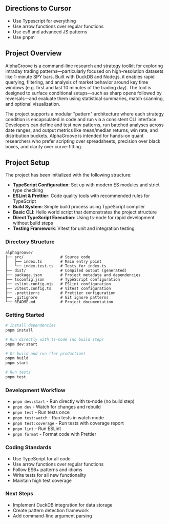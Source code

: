 ## Directions to Cursor

- Use Typescript for everything
- Use arrow functions over regular functions
- Use es6 and advanced JS patterns
- Use pnpm

## Project Overview

AlphaGroove is a command-line research and strategy toolkit for exploring intraday trading
patterns—particularly focused on high-resolution datasets like 1-minute SPY bars. Built with DuckDB
and Node.js, it enables rapid querying, filtering, and analysis of market behavior around key time
windows (e.g. first and last 10 minutes of the trading day). The tool is designed to surface
conditional setups—such as sharp opens followed by reversals—and evaluate them using statistical
summaries, match scanning, and optional visualization.

The project supports a modular "pattern" architecture where each strategy condition is encapsulated
in code and run via a consistent CLI interface. Developers can define and test new patterns, run
batched analyses across date ranges, and output metrics like mean/median returns, win rate, and
distribution buckets. AlphaGroove is intended for hands-on quant researchers who prefer scripting
over spreadsheets, precision over black boxes, and clarity over curve-fitting.

## Project Setup

The project has been initialized with the following structure:

- **TypeScript Configuration**: Set up with modern ES modules and strict type checking
- **ESLint & Prettier**: Code quality tools with recommended rules for TypeScript
- **Build System**: Simple build process using TypeScript compiler
- **Basic CLI**: Hello world script that demonstrates the project structure
- **Direct TypeScript Execution**: Using ts-node for rapid development without build steps
- **Testing Framework**: Vitest for unit and integration testing

### Directory Structure

```
alphagroove/
├── src/                # Source code
│   ├── index.ts        # Main entry point
│   └── index.test.ts   # Tests for index.ts
├── dist/               # Compiled output (generated)
├── package.json        # Project metadata and dependencies
├── tsconfig.json       # TypeScript configuration
├── eslint.config.mjs   # ESLint configuration
├── vitest.config.ts    # Vitest configuration
├── .prettierrc         # Prettier configuration
├── .gitignore          # Git ignore patterns
└── README.md           # Project documentation
```

### Getting Started

```bash
# Install dependencies
pnpm install

# Run directly with ts-node (no build step)
pnpm dev:start

# Or build and run (for production)
pnpm build
pnpm start

# Run tests
pnpm test
```

### Development Workflow

- `pnpm dev:start` - Run directly with ts-node (no build step)
- `pnpm dev` - Watch for changes and rebuild
- `pnpm test` - Run tests once
- `pnpm test:watch` - Run tests in watch mode
- `pnpm test:coverage` - Run tests with coverage report
- `pnpm lint` - Run ESLint
- `pnpm format` - Format code with Prettier

### Coding Standards

- Use TypeScript for all code
- Use arrow functions over regular functions
- Follow ES6+ patterns and idioms
- Write tests for all new functionality
- Maintain high test coverage

### Next Steps

- Implement DuckDB integration for data storage
- Create pattern detection framework
- Add command-line argument parsing
